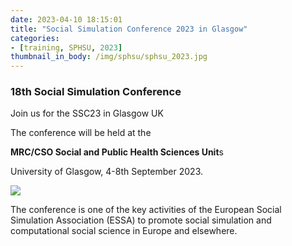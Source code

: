 ```yaml
---
date: 2023-04-10 18:15:01
title: "Social Simulation Conference 2023 in Glasgow"
categories:
- [training, SPHSU, 2023]
thumbnail_in_body: /img/sphsu/sphsu_2023.jpg
---
```


<h3 class="_excerpt_ignore">18th Social Simulation Conference</h3>
Join us for the SSC23 in Glasgow UK

The conference will be held at the

**MRC/CSO Social and Public Health Sciences Unit**s

University of Glasgow, 4-8th September 2023.

![](https://ssc23-sphsu.online/wp-content/uploads/2023/03/Media_813345_smxx-500x86-1.png)

The conference is one of the key activities of the European Social Simulation Association (ESSA) to promote social simulation and computational social science in Europe and elsewhere.

